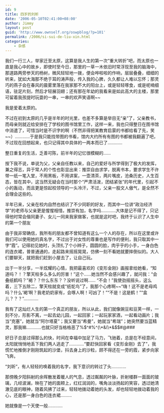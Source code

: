 ```yaml
---
id: 9
title: 四岁的刘昕
date: '2006-05-10T02:41:00+08:00'
author: Jimmy
layout: post
guid: 'http://www.ownself.org/oswpblog/?p=101'
permalink: /2006/si-sui-de-liu-xin.html
categories:
    - 杂感
---
```


我们一行三人，举家迁至太原，这算是我人生的第一次“重大转折”吧，而太原也一直是我心中的故乡，即使时至今日，那里的一草一木依旧时常浮现至我的脑海中，那道路两旁参天的杨树，微风轻轻地一拨，便会哗啦啦的作响，层层叠叠，细细的听来，犹如大海那不绝于耳的涛声般，传入我的心脾，久久都让人难以忘怀；那灵巧的燕子会在春风的晨雾里落在我家那不大的阳台上，或是轻轻啄食，或是呢喃细语，驻足片刻，然后才轻展羽翅；还有那在年幼的我看来是如此高大的主楼，那里可留着我孩提时玩耍的一串，一串的欢声笑语啊\~\~

我是爱着太原的。

不过在初到太原的几乎是半年的时光里，也差不多算是举目无“亲”了，父亲教书，而母亲则就近给安排在了学校的图书馆里工作，这样一来，我也只得整日在图书馆中消遣了，可惜当时是不识字的啊（不然非得把某教育启蒙的书都给看了先，笑\~\~）…………于是我只能找带图的书看，馆内大约所有有图的书都被我翻遍了吧，不过现在回想起来，也只记得其中具体的一两本而已了…………

整日重复的生活，乏善可陈，前半年的记忆很模糊的……

按下我不说，单说为父，父亲自任教以来，自己的爱好与所学得到了极大的发挥，兼之得志，异于常人的个性也彰显出来：推崇自由求学，脱离书本，要求学生不许带一纸一笔入堂，不用黑板，不用讲案，一壶清茶，两片嘴皮，沧桑历史，人生百态，皆在其中，这当然无疑会在当时那个“严肃活泼，团结紧张”的年代里，引起不小的轰动，而且更是惊起校领导的一头冷汗，不过，父亲一股文人傲气，是全然不会理会这些的。

半年已来，父亲在校内自然也结识了不少同职的好友，而其中一位讲“政治经济学”的老师与父亲更是惺惺相惜，推崇有加，名字吗…………大体是记不得了，只记得他时常会偕同妻子、女儿一同来我家做客，也就是这时吧，我终于认识了人生中的第一个朋友

由于我非常确信，我所有的朋友都不曾知道有这么一个人的存在，所以在这里或许我们可以使用她的真名字，不过出于对女性的尊重也是写作的便利，我只取其中一字“霞”。记得初见她时，头顶扎了个小辫子，圆圆的脸，肉乎乎的小手，一身白色的连衣裙，普普通通的，走起路来摇摇晃晃，仿佛一刻不看她就要摔倒似的。大人们要聊天，就把我们赶到小屋去了，让自己玩。

出于一半分享，一半炫耀的心情，我把最喜欢的《变形金刚》画报拿给她看，“知道吗？！？擎天柱多么多么的厉害！”这个……她当然不会感兴趣了，就问我：“会叠纸鹤吗？”褐？？什么东东？？没听说过啊……
“不会！”我使劲摇摇头，这么着，三下五除二，擎天柱就变成“纸鸵鸟”了，我那个心疼啊\~\~“嗨！这不是老母鸡吗？什么‘褐’啊？我老奶奶家有，会啄人啊！可凶了！”“不是！这是鹤！”“盒儿？？？”…………

我有了这灿烂人生的第一个真正的朋友，所以从此，我们就像豌豆和豆荚一样，一刻不分，形影不离，一起去幼儿园，一起回家；一起玩家家酒，一起看动画片；我当“克塞”，她就当“阿尔塔夏”；我又要当“希曼”，她就当“希瑞”；她突然要当蓝精灵，那我嘛…………也就只好当格格恶了%$^#%^(\*&(\*&$$#@###

好日子总是过得那么的快，时间在幸福中加足了马力，飞驰着，总是在不经意间，太阳就悄悄地丢下我们两人逃走了…………“要赶快回家看《变形金刚》去了”，我慌忙地推倒才刚刚筑起的沙堡，抖去身上的沙粒，顾不得还在一旁的霞，紧步向家飞奔。

“刘昕”，有人轻轻的唤着我的名字，我下意识的转过了头…………

那傍晚夕阳斜射的余晖散发着暖人的气息，透过粼粼的叶脉，折射楼群一面面的玻璃，几经波澜，映在了她的面颊上，红红润润的，嘴角淡淡扬起的笑容，透过她清澈见底的眼神，随着风拂了过来，轻轻地拨动着她的头发，却也轻轻地拨动着我的心，还是那一身白色的连衣裙………

她就像是一个天使一般…………